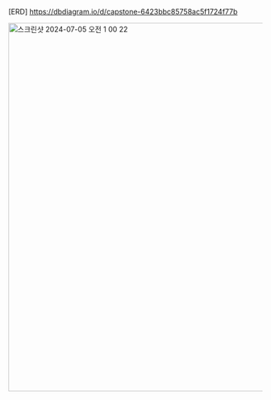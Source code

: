 [ERD] <https://dbdiagram.io/d/capstone-6423bbc85758ac5f1724f77b>

<img width="731" alt="스크린샷 2024-07-05 오전 1 00 22" src="https://github.com/Taehwan2/ConcertReservation/assets/97010824/5c56454e-1388-494d-adcd-3a7511329c83">
